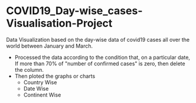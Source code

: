 # COVID19_Day-wise_cases-Visualisation-Project
Data Visualization based on the day-wise data of covid19 cases all over the world between January and March.
- Processed the data according to the condition that, on a particular date, If more than 70% of "number of confirmed cases" is zero, then delete the column.
- Then ploted the graphs or charts
    - Country Wise
    - Date Wise
    - Continent Wise
